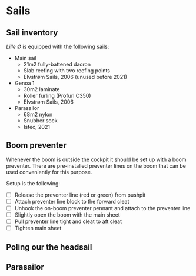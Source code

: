 # Sails

## Sail inventory

_Lille Ø_ is equipped with the following sails:

* Main sail
    * 21m2 fully-battened dacron
    * Slab reefing with two reefing points
    * Elvstrøm Sails, 2006 (unused before 2021)
* Genoa 1
    * 30m2 laminate
    * Roller furling (Profurl C350)
    * Elvstrøm Sails, 2006
* Parasailor
    * 68m2 nylon
    * Snubber sock
    * Istec, 2021

## Boom preventer

Whenever the boom is outside the cockpit it should be set up with a boom preventer. There are pre-installed preventer lines on the boom that can be used conveniently for this purpose.

Setup is the following:
- [ ] Release the preventer line (red or green) from pushpit
- [ ] Attach preventer line block to the forward cleat
- [ ] Unhook the on-boom preventer pennant and attach to the preventer line
- [ ] Slightly open the boom with the main sheet
- [ ] Pull preventer line tight and cleat to aft cleat
- [ ] Tighten main sheet

## Poling our the headsail

## Parasailor